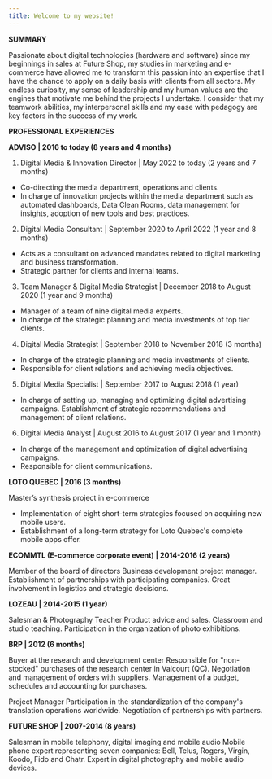 ```yaml
---
title: Welcome to my website!
---
```


**SUMMARY**

Passionate about digital technologies (hardware and software) since my beginnings in sales at Future Shop, my studies in marketing and e-commerce have allowed me to transform this passion into an expertise that I have the chance to apply on a daily basis with clients from all sectors. My endless curiosity, my sense of leadership and my human values ​​are the engines that motivate me behind the projects I undertake. I consider that my teamwork abilities, my interpersonal skills and my ease with pedagogy are key factors in the success of my work.

**PROFESSIONAL EXPERIENCES**

**ADVISO | 2016 to today (8 years and 4 months)**

1. Digital Media & Innovation Director | May 2022 to today (2 years and 7 months)
- Co-directing the media department, operations and clients.
- In charge of innovation projects within the media department such as automated dashboards, Data Clean Rooms, data management for insights, adoption of new tools and best practices.

2. Digital Media Consultant | September 2020 to April 2022 (1 year and 8 months)
- Acts as a consultant on advanced mandates related to digital marketing and business transformation.
- Strategic partner for clients and internal teams.

3. Team Manager & Digital Media Strategist | December 2018 to August 2020 (1 year and 9 months)
- Manager of a team of nine digital media experts.
- In charge of the strategic planning and media investments of top tier clients.

4. Digital Media Strategist | September 2018 to November 2018 (3 months)
- In charge of the strategic planning and media investments of clients.
- Responsible for client relations and achieving media objectives.

5. Digital Media Specialist | September 2017 to August 2018 (1 year)
- In charge of setting up, managing and optimizing digital advertising campaigns.
Establishment of strategic recommendations and management of client relations.

6. Digital Media Analyst | August 2016 to August 2017 (1 year and 1 month)
- In charge of the management and optimization of digital advertising campaigns.
- Responsible for client communications.

**LOTO QUEBEC | 2016 (3 months)**

Master’s synthesis project in e-commerce
- Implementation of eight short-term strategies focused on acquiring new mobile users.
- Establishment of a long-term strategy for Loto Quebec's complete mobile apps offer.

**ECOMMTL (E-commerce corporate event) | 2014-2016 (2 years)**

Member of the board of directors
Business development project manager.
Establishment of partnerships with participating companies.
Great involvement in logistics and strategic decisions.

**LOZEAU | 2014-2015 (1 year)**

Salesman & Photography Teacher
Product advice and sales.
Classroom and studio teaching.
Participation in the organization of photo exhibitions.

**BRP | 2012 (6 months)**

Buyer at the research and development center
Responsible for "non-stocked" purchases of the research center in Valcourt (QC).
Negotiation and management of orders with suppliers.
Management of a budget, schedules and accounting for purchases.

Project Manager
Participation in the standardization of the company's translation operations worldwide.
Negotiation of partnerships with partners.

**FUTURE SHOP | 2007-2014 (8 years)**

Salesman in mobile telephony, digital imaging and mobile audio
Mobile phone expert representing seven companies: Bell, Telus, Rogers, Virgin, Koodo, Fido and Chatr.
Expert in digital photography and mobile audio devices.















